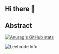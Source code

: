 ## Hi there 👋
## Abstract

[![Anurag's GitHub stats](https://github-readme-stats.vercel.app/api?username=Unexpectedlyc&show_icons=true&bg_color=00000000)](https://github.com/anuraghazra/github-readme-stats)

![Leetcode Info](https://stats.justsong.cn/api/leetcode?username=unexpectedly&cn=true&theme=dark)


<!--
**Unexpectedlyc/Unexpectedlyc** is a ✨ _special_ ✨ repository because its `README.md` (this file) appears on your GitHub profile.

Here are some ideas to get you started:

- 🔭 I’m currently working on ...
- 🌱 I’m currently learning ...
- 👯 I’m looking to collaborate on ...
- 🤔 I’m looking for help with ...
- 💬 Ask me about ...
- 📫 How to reach me: ...
- 😄 Pronouns: ...
- ⚡ Fun fact: ...
-->
